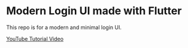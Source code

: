 # Modern Login UI made with Flutter

This repo is for a modern and minimal login UI. 

[YouTube Tutorial Video](https://youtu.be/Ng6e3oP_8Ec)

